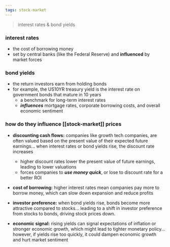 ```yaml
---
tags: stock-market
---
```


> interest rates & bond yields

### interest rates
- the cost of borrowing money
- set by central banks (like the Federal Reserve) and **influenced** by market forces

### bond yields
- the return investors earn from holding bonds
- for example, the US10YR treasury yield is the interest rate on government bonds that mature in 10 years
	- a benchmark for long-term interest rates
	- ***influences*** mortgage rates, corporate borrowing costs, and overall economic sentiment

### how do they influence [[stock-market]] prices

- **discounting cash flows:** companies like growth tech companies, are often valued based on the present value of their expected future earnings... when interest rates or bond yields rise, the discount rate increases
	- higher discount rates lower the present value of future earnings, leading to lower valuations
	- forces companies to ***use money quick***, or lose to discount rate for a better ROI

- **cost of borrowing:**  higher interest rates mean companies pay more to borrow money, which can slow down expansion and reduce profits

- **investor preference:** when bond yields rise, bonds become more attractive compared to stocks... leading to a shift in investor preference from stocks to bonds, driving stock prices down.

- **economic signal:** rising yields can signal expectations of inflation or stronger economic growth, which might lead to tighter monetary policy... however, if yields rise too quickly, it could dampen economic growth and hurt market sentiment


